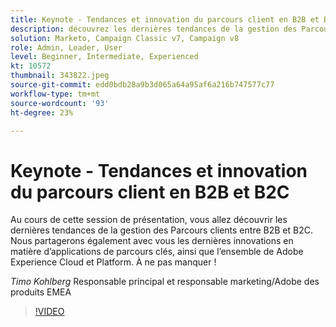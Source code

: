 ```yaml
---
title: Keynote - Tendances et innovation du parcours client en B2B et B2C
description: découvrez les dernières tendances de la gestion des Parcours client sur B2B et B2C
solution: Marketo, Campaign Classic v7, Campaign v8
role: Admin, Leader, User
level: Beginner, Intermediate, Experienced
kt: 10572
thumbnail: 343822.jpeg
source-git-commit: edd0bdb28a9b3d065a64a95af6a216b747577c77
workflow-type: tm+mt
source-wordcount: '93'
ht-degree: 23%

---
```


# Keynote - Tendances et innovation du parcours client en B2B et B2C

Au cours de cette session de présentation, vous allez découvrir les dernières tendances de la gestion des Parcours clients entre B2B et B2C. Nous partagerons également avec vous les dernières innovations en matière d’applications de parcours clés, ainsi que l’ensemble de Adobe Experience Cloud et Platform. À ne pas manquer !

*Timo Kohlberg* Responsable principal et responsable marketing/Adobe des produits EMEA

>[!VIDEO](https://video.tv.adobe.com/v/343822/?quality=12&learn=on)
